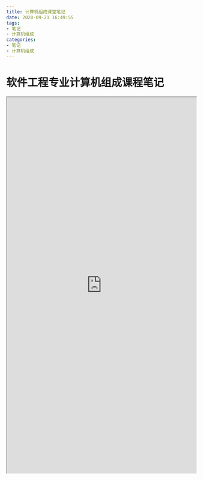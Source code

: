 ```yaml
---
title: 计算机组成课堂笔记
date: 2020-09-21 16:49:55
tags:
- 笔记
- 计算机组成
categories:
- 笔记
- 计算机组成
---
```

# 软件工程专业计算机组成课程笔记
<!-- more -->
<iframe src="http://file.panjiangtao.cn/%E8%AE%A1%E7%BB%84.pdf" width="100%" height="1000px"></iframe>